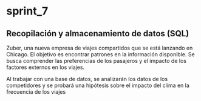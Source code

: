 # sprint_7

## Recopilación y almacenamiento de datos (SQL)

Zuber, una nueva empresa de viajes compartidos que se está lanzando en Chicago. El objetivo es encontrar patrones en la información disponible. Se busca comprender las preferencias de los pasajeros y el impacto de los factores externos en los viajes.

Al trabajar con una base de datos, se analizarán los datos de los competidores y se probará una hipótesis sobre el impacto del clima en la frecuencia de los viajes